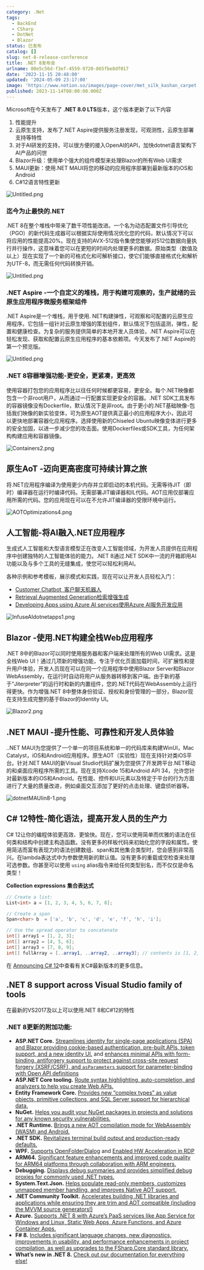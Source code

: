 ```yaml
---
category: .Net
tags:
  - BackEnd
  - CSharp
  - DotNet
  - Blazor
status: 已发布
catalog: []
slug: net-8-release-conference
title: .NET 8发布会
urlname: 80e5c56d-f3ef-4559-9720-865fbe8df017
date: '2023-11-15 20:48:00'
updated: '2024-05-09 23:17:00'
image: 'https://www.notion.so/images/page-cover/met_silk_kashan_carpet.jpg'
published: 2023-11-14T08:00:00.000Z
---
```


Microsoft在今天发布了 **.NET 8.0 LTS**版本，这个版本更新了以下内容

1. 性能提升
2. 云原生支持，发布了.NET Aspire提供服务注册发现，可观测性，云原生部署支持等特性
3. 对于AI研发的支持，可以很方便的接入OpenAI的API，加快dotnet语言架构下AI产品的问世
4. Blazor升级：使用单个强大的组件模型来处理Blazor的所有Web UI需求
5. MAUI更新：使用.NET MAUI将您的移动的应用程序部署到最新版本的iOS和Android
6. C#12语言特性更新

![Untitled.png](https://prod-files-secure.s3.us-west-2.amazonaws.com/5d24fe63-e567-4804-86f9-9fdc62e13082/10cda029-65af-4ea7-b30e-605b2d9e6c57/Untitled.png?X-Amz-Algorithm=AWS4-HMAC-SHA256&X-Amz-Content-Sha256=UNSIGNED-PAYLOAD&X-Amz-Credential=AKIAT73L2G45FSPPWI6X%2F20250111%2Fus-west-2%2Fs3%2Faws4_request&X-Amz-Date=20250111T053611Z&X-Amz-Expires=3600&X-Amz-Signature=da84dc4581587cf660e6126b033d10a46bfd04674502fe4bcd6ae99db1f0ce97&X-Amz-SignedHeaders=host&x-id=GetObject)


### **迄今为止最快的.NET**


.NET 8在整个堆栈中带来了数千项性能改进。一个名为动态配置文件引导优化（PGO）的新代码生成器可以根据实际使用情况优化您的代码，默认情况下可以将应用的性能提高20%。现在支持的AVX-512指令集使您能够对512位数据向量执行并行操作，这意味着您可以在更短的时间内处理更多的数据。原始类型（数值及以上）现在实现了一个新的可格式化和可解析接口，使它们能够直接格式化和解析为UTF-8，而无需任何代码转换开销。


![Untitled.png](https://prod-files-secure.s3.us-west-2.amazonaws.com/5d24fe63-e567-4804-86f9-9fdc62e13082/edcbf140-d619-4389-a4a6-f97c113ab9f2/Untitled.png?X-Amz-Algorithm=AWS4-HMAC-SHA256&X-Amz-Content-Sha256=UNSIGNED-PAYLOAD&X-Amz-Credential=AKIAT73L2G45FSPPWI6X%2F20250111%2Fus-west-2%2Fs3%2Faws4_request&X-Amz-Date=20250111T053611Z&X-Amz-Expires=3600&X-Amz-Signature=8c2cd8f27a5462047004d52e90ec52b00b886559ecc430c238e41691dade5a75&X-Amz-SignedHeaders=host&x-id=GetObject)


### **.NET Aspire -一个自定义的堆栈，用于构建可观察的，生产就绪的云原生应用程序微服务框架组件**


.NET Aspire是一个堆栈，用于使用. NET构建弹性，可观察和可配置的云原生应用程序。它包括一组针对云原生增强的策划组件，默认情况下包括遥测，弹性，配置和健康检查。为复杂的服务提供简单的本地开发人员体验，.NET Aspire可以在轻松发现、获取和配置云原生应用程序的基本依赖项。今天发布了.NET Aspire的第一个预览版。


![Untitled.png](https://prod-files-secure.s3.us-west-2.amazonaws.com/5d24fe63-e567-4804-86f9-9fdc62e13082/ff6a34d3-ac25-412d-9204-a7263d00528f/Untitled.png?X-Amz-Algorithm=AWS4-HMAC-SHA256&X-Amz-Content-Sha256=UNSIGNED-PAYLOAD&X-Amz-Credential=AKIAT73L2G45FSPPWI6X%2F20250111%2Fus-west-2%2Fs3%2Faws4_request&X-Amz-Date=20250111T053611Z&X-Amz-Expires=3600&X-Amz-Signature=950ac505d9f460700c32d4a60147e7b5b028f92038b5ad57830fa2451d344034&X-Amz-SignedHeaders=host&x-id=GetObject)


### **.NET 8容器增强功能-更安全，更紧凑，更高效**


使用容器打包您的应用程序比以往任何时候都更容易，更安全。每个.NET映像都包含一个非root用户，从而通过一行配置实现更安全的容器。.NET SDK工具发布的容器镜像没有Dockerfile，默认情况下是非root。由于更小的.NET基础映像-包括我们映像的新实验变体，可为原生AOT提供真正最小的应用程序大小，因此可以更快地部署容器化应用程序。选择使用新的Chiseled Ubuntu映像变体进行更多的安全加固，以进一步减少您的攻击面。使用Dockerfiles或SDK工具，为任何架构构建应用和容器镜像。


![Containers2.png](https://devblogs.microsoft.com/dotnet/wp-content/uploads/sites/10/2023/11/Containers2.png)


## 原生AoT -迈向更高密度可持续计算之旅


将.NET应用程序编译为使用更少内存并立即启动的本机代码。无需等待JIT（即时）编译器在运行时编译代码。无需部署JIT编译器和IL代码。AOT应用仅部署应用所需的代码。您的应用现在可以在不允许JIT编译器的受限环境中运行。


![AOTOptimizations4.png](https://devblogs.microsoft.com/dotnet/wp-content/uploads/sites/10/2023/11/AOTOptimizations4.png)


## 人工智能-将AI融入.NET应用程序


生成式人工智能和大型语言模型正在改变人工智能领域，为开发人员提供在应用程序中创建独特的人工智能体验的能力。.NET 8通过.NET SDK中一流的开箱即用AI功能以及与多个工具的无缝集成，使您可以轻松利用AI。


各种示例和参考模板，展示模式和实践，现在可以让开发人员轻松入门：

- [Customer Chatbot](https://github.com/dotnet/eShop)[ ](https://github.com/dotnet/eShop)[ 客户聊天机器人](https://github.com/dotnet/eShop)
- [Retrieval Augmented Generation](https://github.com/Azure-Samples/azure-search-openai-demo-csharp)[检索增强生成](https://github.com/Azure-Samples/azure-search-openai-demo-csharp)
- [Developing Apps using Azure AI services](https://devblogs.microsoft.com/dotnet/demystifying-retrieval-augmented-generation-with-dotnet/)[使用Azure AI服务开发应用](https://devblogs.microsoft.com/dotnet/demystifying-retrieval-augmented-generation-with-dotnet/)

![InfuseAIdotnetapps1.png](https://devblogs.microsoft.com/dotnet/wp-content/uploads/sites/10/2023/11/InfuseAIdotnetapps1.png)


## Blazor -使用.NET构建全栈Web应用程序


.NET 8中的Blazor可以同时使用服务器和客户端来处理所有的Web UI需求。这是全栈Web UI！通过几项新的增强功能，专注于优化页面加载时间，可扩展性和提升用户体验，开发人员现在可以在同一个应用程序中使用Blazor Server和Blazor WebAssembly，在运行时自动将用户从服务器转移到客户端。由于新的基于“Jiterpreter”的运行时和新的内置组件，您的.NET代码在WebAssembly上运行得更快。作为增强.NET 8中整体身份验证、授权和身份管理的一部分，Blazor现在支持生成完整的基于Blazor的Identity UI。


![Blazor2.png](https://devblogs.microsoft.com/dotnet/wp-content/uploads/sites/10/2023/11/Blazor2.png)


## .NET MAUI -提升性能、可靠性和开发人员体验


..NET MAUI为您提供了一个单一的项目系统和单一的代码库来构建WinUI，Mac Catalyst，iOS和Android应用程序。原生AOT（实验性）现在支持针对类iOS平台。针对.NET MAUI的新Visual Studio代码扩展为您提供了开发跨平台.NET移动的和桌面应用程序所需的工具。现在支持Xcode 15和Android API 34，允许您针对最新版本的iOS和Android。在性能、控件和UI元素以及特定于平台的行为方面进行了大量的质量改进，例如桌面交互添加了更好的点击处理、键盘侦听器等。


![dotnetMAUIin8-1.png](https://devblogs.microsoft.com/dotnet/wp-content/uploads/sites/10/2023/11/dotnetMAUIin8-1.png)


## C# 12特性-简化语法，提高开发人员的生产力


C# 12让你的编程体验更高效、更愉快。现在，您可以使用简单而优雅的语法在任何类和结构中创建主构造函数。没有更多的样板代码来初始化您的字段和属性。使用简洁而富有表现力的语法创建数组、span和其他集合类型时，您会感到非常高兴。在lambda表达式中为参数使用新的默认值。没有更多的重载或空检查来处理可选参数。你甚至可以使用 `using` alias指令来给任何类型别名，而不仅仅是命名类型！


**Collection expressions** **集合表达式**


```c#
// Create a list:
List<int> a = [1, 2, 3, 4, 5, 6, 7, 8];

// Create a span
Span<char> b  = ['a', 'b', 'c', 'd', 'e', 'f', 'h', 'i'];

// Use the spread operator to concatenate
int[] array1 = [1, 2, 3];
int[] array2 = [4, 5, 6];
int[] array3 = [7, 8, 9];
int[] fullArray = [..array1, ..array2, ..array3]; // contents is [1, 2, 3, 4, 5, 6, 7, 8, 9]
```


在 [Announcing C# 12](https://devblogs.microsoft.com/dotnet/announcing-csharp-12)中查看有关C#最新版本的更多信息。


## .NET 8 support across Visual Studio family of tools


在最新的VS2017及以上可以使用.NET 8和C#12的特性


### .NET 8更新的附加功能:

- **ASP.NET Core.** [Streamlines identity for single-page applications (SPA) and Blazor providing cookie-based authentication, pre-built APIs, token support, and a new identity UI.](https://devblogs.microsoft.com/dotnet/whats-new-with-identity-in-dotnet-8/) and [enhances minimal APIs with form-binding, antiforgery support to protect against cross-site request forgery (XSRF/CSRF), and ](https://learn.microsoft.com/aspnet/core/release-notes/aspnetcore-8.0#minimal-apis)[`asParameters`](https://learn.microsoft.com/aspnet/core/release-notes/aspnetcore-8.0#minimal-apis)[ support for parameter-binding with Open API definitions](https://learn.microsoft.com/aspnet/core/release-notes/aspnetcore-8.0#minimal-apis)
- **ASP.NET Core tooling.** [Route syntax highlighting, auto-completion, and analyzers to help you create Web APIs.](https://devblogs.microsoft.com/dotnet/aspnet-core-route-tooling-dotnet-8/)
- **Entity Framework Core.** [Provides new “complex types” as value objects, primitive collections, and SQL Server support for hierarchical data.](https://devblogs.microsoft.com/dotnet/announcing-ef8-rc2/)
- **NuGet.** [Helps you audit your NuGet packages in projects and solutions for any known security vulnerabilities.](https://learn.microsoft.com/nuget/concepts/auditing-packages)
- **.NET Runtime.** [Brings a new AOT compilation mode for WebAssembly (WASM) and Android.](https://devblogs.microsoft.com/dotnet/announcing-dotnet-8-rc1/#androidstripilafteraot-mode-on-android)
- **.NET SDK.** [Revitalizes terminal build output and production-ready defaults.](https://learn.microsoft.com/dotnet/core/whats-new/dotnet-8#net-sdk)
- **WPF.** [Supports OpenFolderDialog](https://devblogs.microsoft.com/dotnet/wpf-file-dialog-improvements-in-dotnet-8/) and [Enabled HW Acceleration in RDP](https://devblogs.microsoft.com/dotnet/announcing-dotnet-8-rc1/#wpf-hardware-acceleration-in-rdp)
- **ARM64.** [Significant feature enhancements and improved code quality for ARM64 platforms through collaboration with ARM engineers.](https://devblogs.microsoft.com/dotnet/this-arm64-performance-in-dotnet-8/)
- **Debugging.** [Displays debug summaries and provides simplified debug proxies for commonly used .NET types.](https://devblogs.microsoft.com/dotnet/debugging-enhancements-in-dotnet-8/)
- **System.Text.Json.** [Helps populate read-only members, customizes unmapped member handling, and improves Native AOT support.](https://devblogs.microsoft.com/dotnet/system-text-json-in-dotnet-8/)
- **.NET Community Toolkit.** [Accelerates building .NET libraries and applications while ensuring they are trim and AOT compatible (including the MVVM source generators!)](https://devblogs.microsoft.com/dotnet/announcing-the-dotnet-community-toolkit-821/)
- **Azure.** [Supports .NET 8 with Azure’s PaaS services like App Service for Windows and Linux, Static Web Apps, Azure Functions, and Azure Container Apps.](https://aka.ms/appservice-dotnet8)
- **F# 8.** [Includes significant language changes, new diagnostics, improvements in usability, and performance enhancements in project compilation, as well as upgrades to the FSharp.Core standard library.](https://devblogs.microsoft.com/dotnet/announcing-fsharp-8/)
- **What’s new in .NET 8.** [Check out our documentation for everything else!](https://learn.microsoft.com/dotnet/core/whats-new/dotnet-8)
